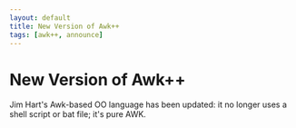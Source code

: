 ```yaml
---
layout: default
title: New Version of Awk++
tags: [awk++, announce]
---
```


New Version of Awk++
====================

Jim Hart's Awk-based OO language has been updated: it no longer uses a
shell script or bat file; it's pure AWK.
